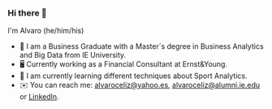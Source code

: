 ### Hi there 👋

I'm Alvaro (he/him/his)

 - 🤗 I am a Business Graduate with a Master´s degree in Business Analytics and Big Data from IE University.
 - 🖥️ Currently working as a Financial Consultant at Ernst&Young.
 - 🏫 I am currently learning different techniques about Sport Analytics.
 - ✉️  You can reach me: alvaroceliz@yahoo.es, alvaroceliz@alumni.ie.edu or [Linkedln](https://www.linkedin.com/in/alvarocelizllorente/).


<!--
**alvaroceliz/alvaroceliz** is a ✨ _special_ ✨ repository because its `README.md` (this file) appears on your GitHub profile.

Here are some ideas to get you started:

- 🔭 I’m currently working on ...
- 🌱 I’m currently learning ...
- 👯 I’m looking to collaborate on ...
- 🤔 I’m looking for help with ...
- 💬 Ask me about ...
- 📫 How to reach me: ...
- 😄 Pronouns: ...
- ⚡ Fun fact: ...
-->
